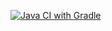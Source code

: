 [![Java CI with Gradle](https://github.com/Dima280489/AutotestDZ4/actions/workflows/gradle.yml/badge.svg)](https://github.com/Dima280489/AutotestDZ4/actions/workflows/gradle.yml)